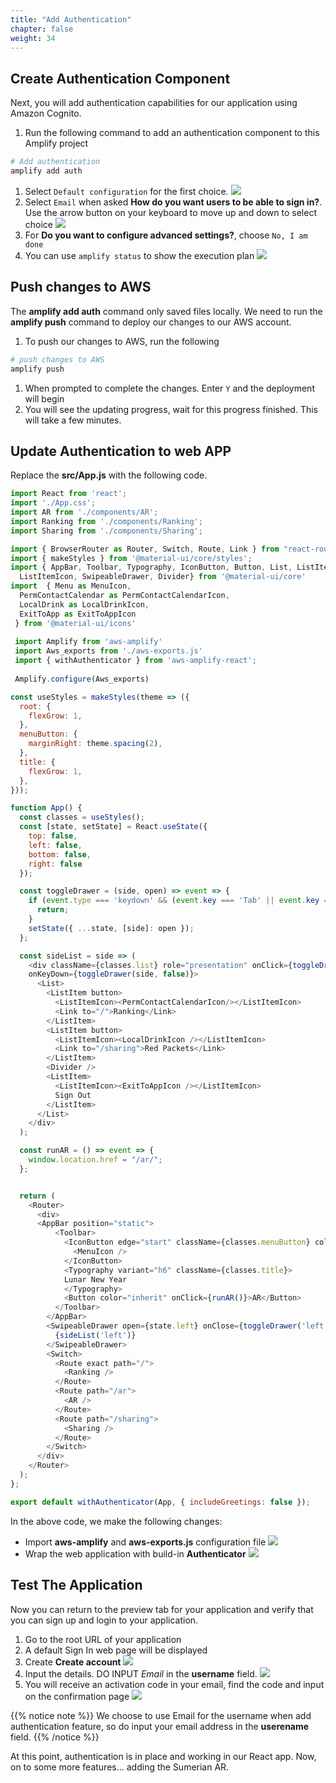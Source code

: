 ```yaml
---
title: "Add Authentication"
chapter: false
weight: 34
---
```


## Create Authentication Component

Next, you will add authentication capabilities for our application using Amazon Cognito. 

1. Run the following command to add an authentication component to this Amplify project
```bash
# Add authentication
amplify add auth
```
1. Select `Default configuration` for the first choice. 
![](/images/reactApp/auth_default_configuration.png)
1. Select `Email` when asked **How do you want users to be able to sign in?**. Use the arrow button on your keyboard to move up and down to select choice
![](/images/reactApp/auth_signin.png)
1. For **Do you want to configure advanced settings?**, choose `No, I am done`
1. You can use `amplify status` to show the execution plan
![](/images/reactApp/auth_amplify_status.png)

## Push changes to AWS

The **amplify add auth** command only saved files locally. We need to run the **amplify push** command to deploy our changes to our AWS account.

1. To push our changes to AWS, run the following
```bash
# push changes to AWS
amplify push
```
1. When prompted to complete the changes. Enter `Y` and the deployment will begin
1. You will see the updating progress, wait for this progress finished. This will take a few minutes.
![]()

## Update Authentication to web APP

Replace the **src/App.js** with the following code.
```javascript
import React from 'react';
import './App.css';
import AR from './components/AR';
import Ranking from './components/Ranking';
import Sharing from './components/Sharing';

import { BrowserRouter as Router, Switch, Route, Link } from "react-router-dom";
import { makeStyles } from '@material-ui/core/styles';
import { AppBar, Toolbar, Typography, IconButton, Button, List, ListItem, 
  ListItemIcon, SwipeableDrawer, Divider} from '@material-ui/core'
import  { Menu as MenuIcon, 
  PermContactCalendar as PermContactCalendarIcon,
  LocalDrink as LocalDrinkIcon,
  ExitToApp as ExitToAppIcon
 } from '@material-ui/icons'
 
 import Amplify from 'aws-amplify'
 import Aws_exports from './aws-exports.js'
 import { withAuthenticator } from 'aws-amplify-react';
 
 Amplify.configure(Aws_exports)

const useStyles = makeStyles(theme => ({
  root: {
    flexGrow: 1,
  },
  menuButton: {
    marginRight: theme.spacing(2),
  },
  title: {
    flexGrow: 1,
  },
}));

function App() {
  const classes = useStyles();
  const [state, setState] = React.useState({
    top: false,
    left: false,
    bottom: false,
    right: false
  });

  const toggleDrawer = (side, open) => event => {
    if (event.type === 'keydown' && (event.key === 'Tab' || event.key === 'Shift')) {
      return;
    }
    setState({ ...state, [side]: open });
  };

  const sideList = side => (
    <div className={classes.list} role="presentation" onClick={toggleDrawer(side, false)} 
    onKeyDown={toggleDrawer(side, false)}>
      <List>
        <ListItem button>
          <ListItemIcon><PermContactCalendarIcon/></ListItemIcon>
          <Link to="/">Ranking</Link>
        </ListItem>
        <ListItem button>
          <ListItemIcon><LocalDrinkIcon /></ListItemIcon>
          <Link to="/sharing">Red Packets</Link>
        </ListItem>
        <Divider />
        <ListItem>
          <ListItemIcon><ExitToAppIcon /></ListItemIcon>
          Sign Out
        </ListItem>
      </List>
    </div>
  );

  const runAR = () => event => {
    window.location.href = "/ar/";
  };


  return (
    <Router>
      <div>
      <AppBar position="static">
          <Toolbar>
            <IconButton edge="start" className={classes.menuButton} color="inherit" aria-label="menu" onClick={toggleDrawer('left', true)}>
              <MenuIcon />
            </IconButton>
            <Typography variant="h6" className={classes.title}>
            Lunar New Year
            </Typography>
            <Button color="inherit" onClick={runAR()}>AR</Button>
          </Toolbar>
        </AppBar>
        <SwipeableDrawer open={state.left} onClose={toggleDrawer('left', false)} onOpen={toggleDrawer('left', true)}>
          {sideList('left')}
        </SwipeableDrawer>
        <Switch>
          <Route exact path="/">
            <Ranking />
          </Route>
          <Route path="/ar">
            <AR />
          </Route>
          <Route path="/sharing">
            <Sharing />
          </Route>
        </Switch>
      </div>
    </Router>
  );
};

export default withAuthenticator(App, { includeGreetings: false });
```

In the above code, we make the following changes:

* Import **aws-amplify** and **aws-exports.js** configuration file
![](/images/reactApp/amplify_imports.png)
* Wrap the web application with build-in **Authenticator** 
![](/images/reactApp/amplify_auth_wrapper.png)

## Test The Application

Now you can return to the preview tab for your application and verify that you can sign up and login to your application.

1. Go to the root URL of your application
1. A default Sign In web page will be displayed
1. Create **Create account**
![](/images/reactApp/auth_create_account.png?width=20pc)
1. Input the details. DO INPUT *Email* in the **username** field.
![](/images/reactApp/auth_signup.png?width=20pc)
1. You will receive an activation code in your email, find the code and input on the confirmation page
![](/images/reactApp/auth_confirm.png?width=20pc)

{{% notice note %}}
We choose to use Email for the username when add authentication feature, so do input your email address in the **userename** field.
{{% /notice %}}

At this point, authentication is in place and working in our React app. Now, on to some more features… adding the Sumerian AR.